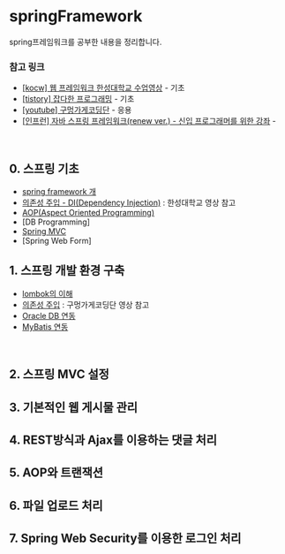 # springFramework
spring프레임워크를 공부한 내용을 정리합니다.

### 참고 링크
* [[kocw] 웹 프레임워크 한성대학교 수업영상](http://www.kocw.net/home/search/kemView.do?kemId=1189891) - 기초
* [[tistory] 잡다한 프로그래밍](https://diqmwl-programming.tistory.com/category/%ED%94%84%EB%A1%9C%EA%B7%B8%EB%9E%98%EB%B0%8D/Spring) - 기초
* [[youtube] 구멍가게코딩단](https://www.youtube.com/channel/UCDSOG5uxzNiTPrlAgbE59dA/videos) - 응용
* [[인프런] 자바 스프링 프레임워크(renew ver.) - 신입 프로그래머를 위한 강좌](https://www.inflearn.com/course/%EC%8A%A4%ED%94%84%EB%A7%81-%ED%94%84%EB%A0%88%EC%9E%84%EC%9B%8C%ED%81%AC_renew/dashboard) - 
<br>

## 0. 스프링 기초
* [spring framework 개](https://github.com/ty990520/springFramework/blob/main/08.md)
* [의존성 주입 - DI(Dependency Injection)](https://github.com/ty990520/springFramework/blob/main/06.md) : 한성대학교 영상 참고
* [AOP(Aspect Oriented Programming)](https://github.com/ty990520/springFramework/blob/main/07.md)
* [DB Programming]
* [Spring MVC](https://github.com/ty990520/springFramework/blob/main/05.md)
* [Spring Web Form]


## 1. 스프링 개발 환경 구축
* [lombok의 이해](https://github.com/ty990520/springFramework/blob/main/01.md)
* [의존성 주입](https://github.com/ty990520/springFramework/blob/main/02.md) : 구멍가게코딩단 영상 참고
* [Oracle DB 연동](https://github.com/ty990520/springFramework/blob/main/03.md)
* [MyBatis 연동](https://github.com/ty990520/springFramework/blob/main/04.md)
<br>

## 2. 스프링 MVC 설정

## 3. 기본적인 웹 게시물 관리

## 4. REST방식과 Ajax를 이용하는 댓글 처리

## 5. AOP와 트랜잭션

## 6. 파일 업로드 처리

## 7. Spring Web Security를 이용한 로그인 처리
